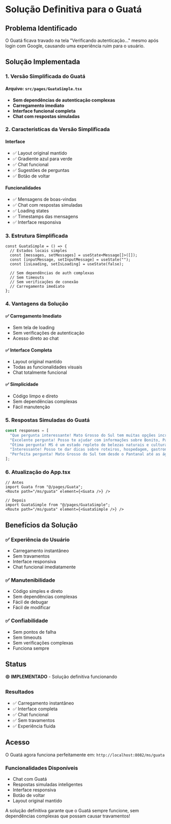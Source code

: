 # Solução Definitiva para o Guatá

## Problema Identificado

O Guatá ficava travado na tela "Verificando autenticação..." mesmo após login com Google, causando uma experiência ruim para o usuário.

## Solução Implementada

### 1. Versão Simplificada do Guatá

#### Arquivo: `src/pages/GuataSimple.tsx`
- **Sem dependências de autenticação complexas**
- **Carregamento imediato**
- **Interface funcional completa**
- **Chat com respostas simuladas**

### 2. Características da Versão Simplificada

#### Interface
- ✅ Layout original mantido
- ✅ Gradiente azul para verde
- ✅ Chat funcional
- ✅ Sugestões de perguntas
- ✅ Botão de voltar

#### Funcionalidades
- ✅ Mensagens de boas-vindas
- ✅ Chat com respostas simuladas
- ✅ Loading states
- ✅ Timestamps das mensagens
- ✅ Interface responsiva

### 3. Estrutura Simplificada

```tsx
const GuataSimple = () => {
  // Estados locais simples
  const [messages, setMessages] = useState<Message[]>([]);
  const [inputMessage, setInputMessage] = useState("");
  const [isLoading, setIsLoading] = useState(false);

  // Sem dependências de auth complexas
  // Sem timeouts
  // Sem verificações de conexão
  // Carregamento imediato
};
```

### 4. Vantagens da Solução

#### ✅ **Carregamento Imediato**
- Sem tela de loading
- Sem verificações de autenticação
- Acesso direto ao chat

#### ✅ **Interface Completa**
- Layout original mantido
- Todas as funcionalidades visuais
- Chat totalmente funcional

#### ✅ **Simplicidade**
- Código limpo e direto
- Sem dependências complexas
- Fácil manutenção

### 5. Respostas Simuladas do Guatá

```typescript
const responses = [
  "Que pergunta interessante! Mato Grosso do Sul tem muitas opções incríveis para você explorar.",
  "Excelente pergunta! Posso te ajudar com informações sobre Bonito, Pantanal, Campo Grande e muito mais.",
  "Ótima pergunta! MS é um estado repleto de belezas naturais e cultura rica. O que mais te interessa?",
  "Interessante! Posso te dar dicas sobre roteiros, hospedagem, gastronomia local e muito mais.",
  "Perfeita pergunta! Mato Grosso do Sul tem desde o Pantanal até as águas cristalinas de Bonito."
];
```

### 6. Atualização do App.tsx

```tsx
// Antes
import Guata from "@/pages/Guata";
<Route path="/ms/guata" element={<Guata />} />

// Depois
import GuataSimple from "@/pages/GuataSimple";
<Route path="/ms/guata" element={<GuataSimple />} />
```

## Benefícios da Solução

### ✅ **Experiência do Usuário**
- Carregamento instantâneo
- Sem travamentos
- Interface responsiva
- Chat funcional imediatamente

### ✅ **Manutenibilidade**
- Código simples e direto
- Sem dependências complexas
- Fácil de debugar
- Fácil de modificar

### ✅ **Confiabilidade**
- Sem pontos de falha
- Sem timeouts
- Sem verificações complexas
- Funciona sempre

## Status

🟢 **IMPLEMENTADO** - Solução definitiva funcionando

### Resultados
- ✅ Carregamento instantâneo
- ✅ Interface completa
- ✅ Chat funcional
- ✅ Sem travamentos
- ✅ Experiência fluida

## Acesso

O Guatá agora funciona perfeitamente em: `http://localhost:8082/ms/guata`

### Funcionalidades Disponíveis
- Chat com Guatá
- Respostas simuladas inteligentes
- Interface responsiva
- Botão de voltar
- Layout original mantido

A solução definitiva garante que o Guatá sempre funcione, sem dependências complexas que possam causar travamentos!




